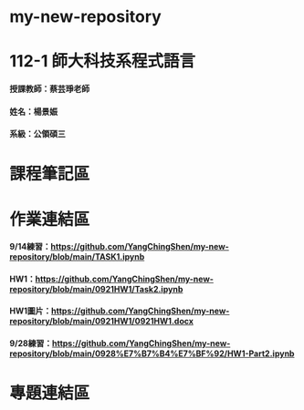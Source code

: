 # my-new-repository
# 112-1 師大科技系程式語言
#### 授課教師：蔡芸琤老師
#### 姓名：楊景娠
#### 系級：公領碩三
# 課程筆記區
# 作業連結區
#### 9/14練習：https://github.com/YangChingShen/my-new-repository/blob/main/TASK1.ipynb
#### HW1：https://github.com/YangChingShen/my-new-repository/blob/main/0921HW1/Task2.ipynb
#### HW1圖片：https://github.com/YangChingShen/my-new-repository/blob/main/0921HW1/0921HW1.docx
#### 9/28練習：https://github.com/YangChingShen/my-new-repository/blob/main/0928%E7%B7%B4%E7%BF%92/HW1-Part2.ipynb
# 專題連結區
